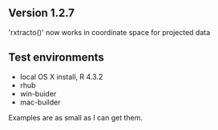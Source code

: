 ##  Version 1.2.7

'rxtracto()' now works in coordinate space for projected data


## Test environments
* local OS X install, R 4.3.2
* rhub 
* win-buider
* mac-builder


Examples are as small as I can get them.


